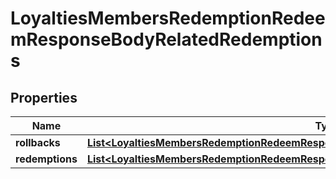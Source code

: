 

# LoyaltiesMembersRedemptionRedeemResponseBodyRelatedRedemptions


## Properties

| Name | Type | Description |
|------------ | ------------- | ------------- |
|**rollbacks** | [**List&lt;LoyaltiesMembersRedemptionRedeemResponseBodyRelatedRedemptionsRollbacksItem&gt;**](LoyaltiesMembersRedemptionRedeemResponseBodyRelatedRedemptionsRollbacksItem.md) |  |
|**redemptions** | [**List&lt;LoyaltiesMembersRedemptionRedeemResponseBodyRelatedRedemptionsRedemptionsItem&gt;**](LoyaltiesMembersRedemptionRedeemResponseBodyRelatedRedemptionsRedemptionsItem.md) |  |



